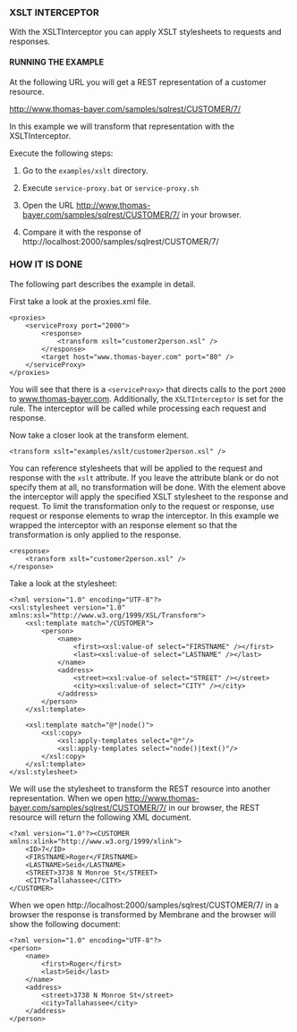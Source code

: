 ### XSLT INTERCEPTOR

With the XSLTInterceptor you can apply XSLT stylesheets to requests and responses.


#### RUNNING THE EXAMPLE

At the following URL you will get a REST representation of a customer resource.


http://www.thomas-bayer.com/samples/sqlrest/CUSTOMER/7/ 


In this example we will transform that representation with the XSLTInterceptor. 


Execute the following steps:

1. Go to the `examples/xslt` directory.

2. Execute `service-proxy.bat` or `service-proxy.sh`

2. Open the URL http://www.thomas-bayer.com/samples/sqlrest/CUSTOMER/7/ in your browser.

3. Compare it with the response of http://localhost:2000/samples/sqlrest/CUSTOMER/7/


### HOW IT IS DONE

The following part describes the example in detail.  

First take a look at the proxies.xml file.


```
<proxies>
	<serviceProxy port="2000">
		<response>
			<transform xslt="customer2person.xsl" />
		</response>		
		<target host="www.thomas-bayer.com" port="80" />
	</serviceProxy>
</proxies>
```

You will see that there is a `<serviceProxy>` that directs calls to the port `2000` to www.thomas-bayer.com. Additionally, the `XSLTInterceptor` is set for the rule. The interceptor will be called while processing each request and response.

Now take a closer look at the transform element.

```
<transform xslt="examples/xslt/customer2person.xsl" />
```

You can reference stylesheets that will be applied to the request and response with the `xslt` attribute. If you leave the attribute blank or do not specify them at all, no transformation will be done. With the element above the interceptor will apply the specified XSLT stylesheet to the response and request. To limit the transformation only to the request or response, use request or response elements to wrap the interceptor. In this example we wrapped the interceptor with an response element so that the transformation is only applied to the response. 

```
<response>
	<transform xslt="customer2person.xsl" />
</response>		
```

Take a look at the stylesheet:

```
<?xml version="1.0" encoding="UTF-8"?>
<xsl:stylesheet version="1.0" xmlns:xsl="http://www.w3.org/1999/XSL/Transform">
	<xsl:template match="/CUSTOMER">
		<person>
			<name>
				<first><xsl:value-of select="FIRSTNAME" /></first>
				<last><xsl:value-of select="LASTNAME" /></last>
			</name>
			<address>
				<street><xsl:value-of select="STREET" /></street>
				<city><xsl:value-of select="CITY" /></city>
			</address>
		</person>
	</xsl:template>
	
	<xsl:template match="@*|node()">
		<xsl:copy>
			<xsl:apply-templates select="@*"/>
			<xsl:apply-templates select="node()|text()"/>
		</xsl:copy>
	</xsl:template>	
</xsl:stylesheet>
```
We will use the stylesheet to transform the REST resource into another representation. When we open http://www.thomas-bayer.com/samples/sqlrest/CUSTOMER/7/ in our browser, the REST resource will return the following XML document. 

```
<?xml version="1.0"?><CUSTOMER xmlns:xlink="http://www.w3.org/1999/xlink">
    <ID>7</ID>
    <FIRSTNAME>Roger</FIRSTNAME>
    <LASTNAME>Seid</LASTNAME>
    <STREET>3738 N Monroe St</STREET>
    <CITY>Tallahassee</CITY>
</CUSTOMER>
```

When we open http://localhost:2000/samples/sqlrest/CUSTOMER/7/ in a browser the response is transformed by Membrane and the browser will show the following document:

```
<?xml version="1.0" encoding="UTF-8"?>
<person>
	<name>
		<first>Roger</first>
		<last>Seid</last>
	</name>
	<address>
		<street>3738 N Monroe St</street>
		<city>Tallahassee</city>
	</address>
</person>
```